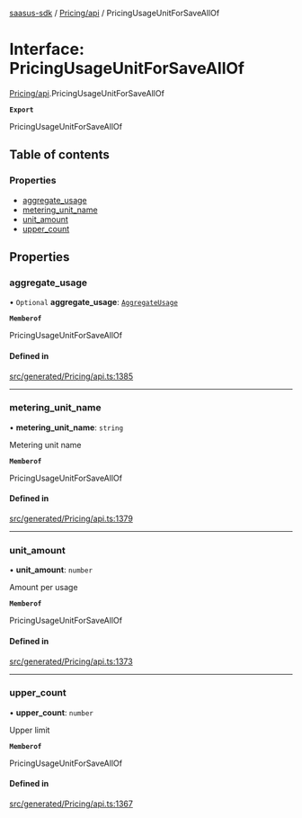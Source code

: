 [saasus-sdk](../README.md) / [Pricing/api](../modules/Pricing_api.md) / PricingUsageUnitForSaveAllOf

# Interface: PricingUsageUnitForSaveAllOf

[Pricing/api](../modules/Pricing_api.md).PricingUsageUnitForSaveAllOf

**`Export`**

PricingUsageUnitForSaveAllOf

## Table of contents

### Properties

- [aggregate\_usage](Pricing_api.PricingUsageUnitForSaveAllOf.md#aggregate_usage)
- [metering\_unit\_name](Pricing_api.PricingUsageUnitForSaveAllOf.md#metering_unit_name)
- [unit\_amount](Pricing_api.PricingUsageUnitForSaveAllOf.md#unit_amount)
- [upper\_count](Pricing_api.PricingUsageUnitForSaveAllOf.md#upper_count)

## Properties

### aggregate\_usage

• `Optional` **aggregate\_usage**: [`AggregateUsage`](../enums/Pricing_api.AggregateUsage.md)

**`Memberof`**

PricingUsageUnitForSaveAllOf

#### Defined in

[src/generated/Pricing/api.ts:1385](https://github.com/saasus-platform/saasus-sdk-javascript/blob/09ef427/src/generated/Pricing/api.ts#L1385)

___

### metering\_unit\_name

• **metering\_unit\_name**: `string`

Metering unit name

**`Memberof`**

PricingUsageUnitForSaveAllOf

#### Defined in

[src/generated/Pricing/api.ts:1379](https://github.com/saasus-platform/saasus-sdk-javascript/blob/09ef427/src/generated/Pricing/api.ts#L1379)

___

### unit\_amount

• **unit\_amount**: `number`

Amount per usage

**`Memberof`**

PricingUsageUnitForSaveAllOf

#### Defined in

[src/generated/Pricing/api.ts:1373](https://github.com/saasus-platform/saasus-sdk-javascript/blob/09ef427/src/generated/Pricing/api.ts#L1373)

___

### upper\_count

• **upper\_count**: `number`

Upper limit

**`Memberof`**

PricingUsageUnitForSaveAllOf

#### Defined in

[src/generated/Pricing/api.ts:1367](https://github.com/saasus-platform/saasus-sdk-javascript/blob/09ef427/src/generated/Pricing/api.ts#L1367)

